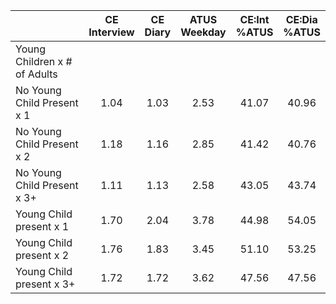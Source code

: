 
|                      | CE<br>Interview |  CE<br>Diary | ATUS<br>Weekday | CE:Int<br>%ATUS | CE:Dia<br>%ATUS |
| -------------------- | :----------: | :----------: | :----------: | :----------: | :----------: |
| Young Children x # of Adults |              |              |              |              |              |
| No Young Child Present x 1 |         1.04 |         1.03 |         2.53 |        41.07 |        40.96 |
| No Young Child Present x 2 |         1.18 |         1.16 |         2.85 |        41.42 |        40.76 |
| No Young Child Present x 3+ |         1.11 |         1.13 |         2.58 |        43.05 |        43.74 |
| Young Child present x 1 |         1.70 |         2.04 |         3.78 |        44.98 |        54.05 |
| Young Child present x 2 |         1.76 |         1.83 |         3.45 |        51.10 |        53.25 |
| Young Child present x 3+ |         1.72 |         1.72 |         3.62 |        47.56 |        47.56 |

